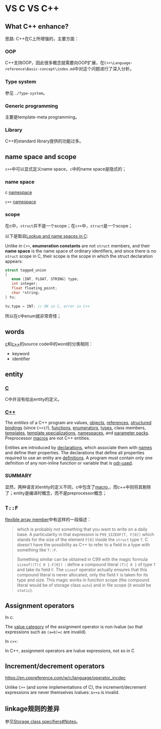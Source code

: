 # VS C VS C++



## What C++ enhance?

思路: C++在C上所增强的，主要方面：

### OOP

C++支持OOP，因此很多概念就需要向OOP扩展，在`C++\Language-reference\Basic-concept\index.md`中对这个问题进行了深入分析。

### Type system

参见 `./Type-system`。

### Generic programming 

主要是template-meta programming。

### Library

C++的standard library提供的功能过多。



## name space and scope

`c++`中可以显式定义name space，`c`中的name space是隐式的；

### name space

c [namespace](https://en.cppreference.com/w/c/language/name_space)

`c++` [namespace](https://en.cppreference.com/w/cpp/language/lookup)

### scope

在c中，`struct`并不是一个scope；在`c++`中，`struct`是一个scope；

以下是取自[Lookup and name spaces in C](https://en.cppreference.com/w/c/language/name_space):

Unlike in `C++`, **enumeration constants** are not `struct` members, and their **name space** is the name space of ordinary identifiers, and since there is no `struct` scope in C, their scope is the scope in which the struct declaration appears:
```C
struct tagged_union 
{
   enum {INT, FLOAT, STRING} type;
   int integer;
   float floating_point;
   char *string;
} tu;
 
tu.type = INT; // OK in C, error in C++
```
所以在c中enum就非常奇怪；

## words
[c](https://en.cppreference.com/w/c/language/basic_concepts)和[c++](https://en.cppreference.com/w/cpp/language/basic_concepts)的source code中的word的分类相同：
- keyword
- identifier

## entity

### [C](https://en.cppreference.com/w/c/language/identifier)

C中并没有给出entity的定义。

### [C++](https://en.cppreference.com/w/cpp/language/basic_concepts)

The *entities* of a C++ program are values, [objects](https://en.cppreference.com/w/cpp/language/objects), [references](https://en.cppreference.com/w/cpp/language/reference), [structured bindings](https://en.cppreference.com/w/cpp/language/structured_binding) (since `C++17`), [functions](https://en.cppreference.com/w/cpp/language/functions), [enumerators](https://en.cppreference.com/w/cpp/language/enum), [types](https://en.cppreference.com/w/cpp/language/type), class members, [templates](https://en.cppreference.com/w/cpp/language/templates), [template specializations](https://en.cppreference.com/w/cpp/language/template_specialization), [namespaces](https://en.cppreference.com/w/cpp/language/namespace), and [parameter packs](https://en.cppreference.com/w/cpp/language/parameter_pack). Preprocessor [macros](https://en.cppreference.com/w/cpp/preprocessor/replace) are not C++ entities.

Entities are introduced by [declarations](https://en.cppreference.com/w/cpp/language/declarations), which associate them with [names](https://en.cppreference.com/w/cpp/language/name) and define their properties. The declarations that define all properties required to use an entity are [definitions](https://en.cppreference.com/w/cpp/language/definition). A program must contain only one definition of any non-inline function or variable that is [odr-used](https://en.cppreference.com/w/cpp/language/definition).



### SUMMARY

显然，两种语言对entity的定义不同，c中包含了[macro](https://en.cppreference.com/w/c/preprocessor/replace),，而c++中则将其剔除了；entity是编译时概念，而不是preprocessor概念；



## `T::F`

[flexible array member](https://gustedt.wordpress.com/2011/03/14/flexible-array-member/)中有这样的一段描述：

> which is probably not something that you want to write on a daily base. A particularity in that expression is `P99_SIZEOF(T, F[0])` which stands for the size of the element `F[0]` inside the `struct` type `T`. C doesn’t have the possibility as C++ to refer to a field in a type with something like `T::F`.
>
> Something similar can be obtained in C99 with the magic formula `sizeof((T){ 0 }.F[0]) `: define a compound literal `(T){ 0 }` of type `T` and take its field `F`. The `sizeof` operator actually ensures that this compound literal is never allocated, only the field `F` is taken for its type and size. This magic works in function scope (the compound literal would be of storage class `auto`) and in file scope (it would be `static`).

## Assignment operators

In c:

The [value category](https://en.cppreference.com/w/c/language/value_category) of the assignment operator is non-lvalue (so that expressions such as `(a=b)=c` are invalid).


In `c++`:

In C++, assignment operators are lvalue expressions, not so in C


## Increment/decrement operators

https://en.cppreference.com/w/c/language/operator_incdec

Unlike `C++` (and some implementations of C), the increment/decrement expressions are never themselves lvalues: `&++a` is invalid.



## linkage规则的差异

参见[Storage class specifiers#Notes](https://en.cppreference.com/w/cpp/language/storage_duration#Notes)。